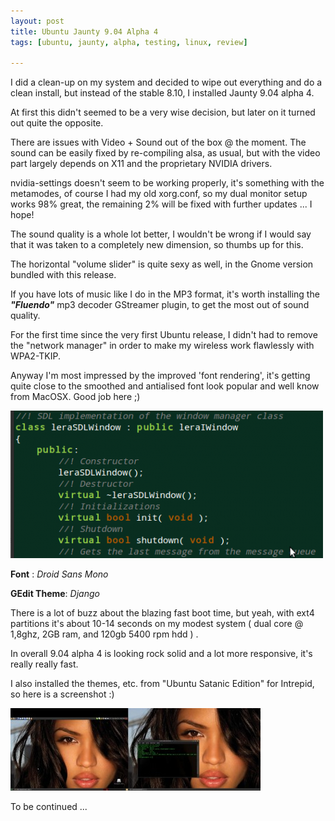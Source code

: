 ```yaml
--- 
layout: post
title: Ubuntu Jaunty 9.04 Alpha 4
tags: [ubuntu, jaunty, alpha, testing, linux, review]

---
```

I did a clean-up on my system and decided to wipe out everything and do a clean install, but instead of the stable 8.10, I installed Jaunty 9.04 alpha 4.

At first this didn't seemed to be a very wise decision, but later on it turned out quite the opposite.

There are issues with Video + Sound out of the box @ the moment. The sound can be easily fixed by re-compiling alsa, as usual, but with the video part largely depends on X11 and the proprietary NVIDIA drivers.

nvidia-settings doesn't seem to be working properly, it's something with the metamodes, of course I had my old xorg.conf, so my dual monitor setup works 98% great, the remaining 2% will be fixed with further updates ... I hope!

The sound quality is a whole lot better, I wouldn't be wrong if I would say that it was taken to a completely new dimension, so thumbs up for this.

The horizontal "volume slider" is quite sexy as well, in the Gnome version bundled with this release.

If you have lots of music like I do in the MP3 format, it's worth installing the <strong><em>"Fluendo"</em></strong> mp3 decoder GStreamer plugin, to get the most out of sound quality.

For the first time since the very first Ubuntu release, I didn't had to remove the "network manager" in order to make my wireless work flawlessly with WPA2-TKIP.

Anyway I'm most impressed by the improved 'font rendering', it's getting quite close to the smoothed and antialised font look popular and well know from MacOSX. Good job here ;)

<img class="alignnone size-medium wp-image-422" title="font-rendering-ubuntu" src="/images/2009/02/font-rendering-ubuntu-500x236.png" alt="font-rendering-ubuntu" width="500" height="236" />

<strong>Font</strong> : <em>Droid Sans Mono</em>

<strong>GEdit Theme</strong>: <em>Django</em>

There is a lot of buzz about the blazing fast boot time, but yeah, with ext4 partitions it's about 10-14 seconds on my modest system ( dual core @ 1,8ghz, 2GB ram, and 120gb 5400 rpm hdd ) .

In overall 9.04 alpha 4 is looking rock solid and a lot more responsive, it's really really fast.

I also installed the themes, etc. from "Ubuntu Satanic Edition" for Intrepid, so here is a screenshot :)

<a class="image" href="/images/2009/02/desktop.jpg"><img class="alignnone size-thumbnail wp-image-423" title="desktop" src="/images/2009/02/desktop-400x132.jpg" alt="desktop" width="400" height="132" /></a>

To be continued ...
